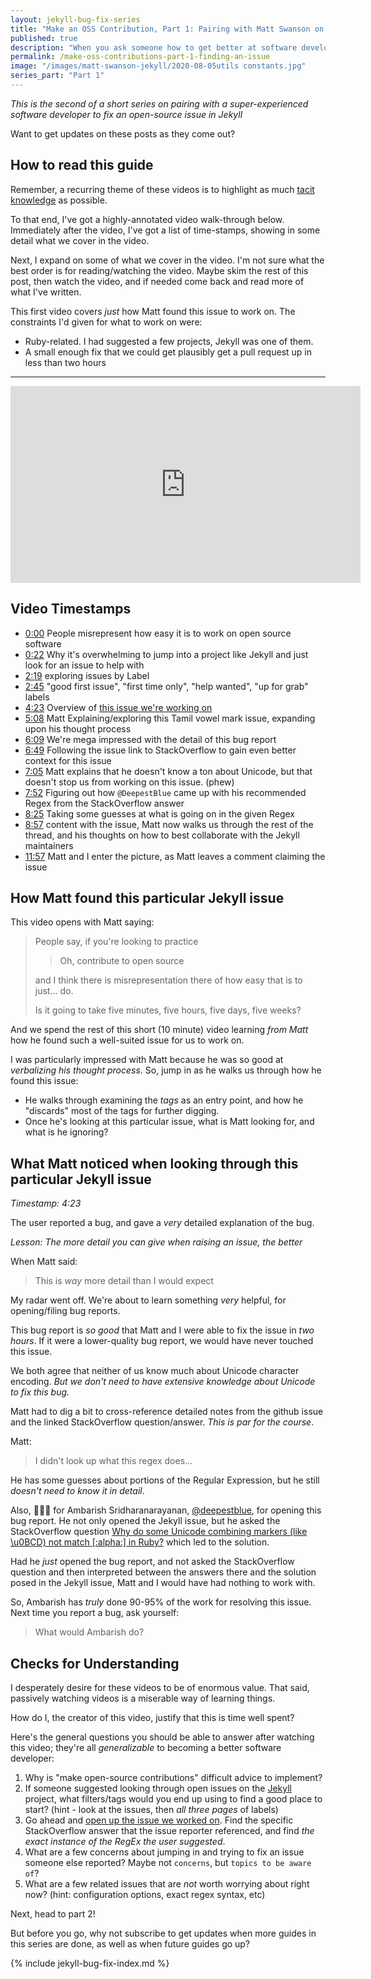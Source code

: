 ```yaml
---
layout: jekyll-bug-fix-series
title: "Make an OSS Contribution, Part 1: Pairing with Matt Swanson on Jekyll"
published: true
description: "When you ask someone how to get better at software development, they might tell you to make open source contributions. That advice is hard to follow if you don't know how to do this, or how long it will take, or even what you'll get out of it. This is part 1 of a series where Matt Swanson and I work together on fixing a small bug in an open-source repo. This series isn't about us, though, it's about you, and helping you learn as much as I did from pairing with a senior software developer!"
permalink: /make-oss-contributions-part-1-finding-an-issue
image: "/images/matt-swanson-jekyll/2020-08-05utils constants.jpg"
series_part: "Part 1"
---
```


_This is the second of a short series on pairing with a super-experienced software developer to fix an open-source issue in Jekyll_


Want to get updates on these posts as they come out?

<script async data-uid="518bab5f60" src="https://josh-thompson.ck.page/518bab5f60/index.js"></script>

## How to read this guide

Remember, a recurring theme of these videos is to highlight as much [tacit knowledge](https://commoncog.com/blog/tacit-knowledge-is-a-real-thing/) as possible. 

To that end, I've got a highly-annotated video walk-through below. Immediately after the video, I've got a list of time-stamps, showing in some detail what we cover in the video.

Next, I expand on some of what we cover in the video. I'm not sure what the best order is for reading/watching the video. Maybe skim the rest of this post, then watch the video, and if needed come back and read more of what I've written.

This first video covers _just_ how Matt found this issue to work on. The constraints I'd given for what to work on were:
- Ruby-related. I had suggested a few projects, Jekyll was one of them.
- A small enough fix that we could get plausibly get a pull request up in less than two hours

-----------------------

<iframe width="560" height="315" class="youtube-video-embed" src="https://www.youtube.com/embed/_-m0MhmZfZk" frameborder="0" allow="accelerometer; autoplay; encrypted-media; gyroscope; picture-in-picture" allowfullscreen></iframe>

## Video Timestamps

- [0:00](https://www.youtube.com/watch?v=_-m0MhmZfZk&feature=youtu.be&t=0m00s) People misrepresent how easy it is to work on open source software
- [0:22](https://www.youtube.com/watch?v=_-m0MhmZfZk&feature=youtu.be&t=0m22s) Why it's overwhelming to jump into a project like Jekyll and just look for an issue to help with
- [2:19](https://www.youtube.com/watch?v=_-m0MhmZfZk&feature=youtu.be&t=2m19s) exploring issues by Label
- [2:45](https://www.youtube.com/watch?v=_-m0MhmZfZk&feature=youtu.be&t=2m45s) "good first issue", "first time only", "help wanted", "up for grab" labels
- [4:23](https://www.youtube.com/watch?v=_-m0MhmZfZk&feature=youtu.be&t=4m23s) Overview of [this issue we're working on](https://github.com/jekyll/jekyll/issues/7973)
- [5:08](https://www.youtube.com/watch?v=_-m0MhmZfZk&feature=youtu.be&t=5m08s) Matt Explaining/exploring this Tamil vowel mark issue, expanding upon his thought process
- [6:09](https://www.youtube.com/watch?v=_-m0MhmZfZk&feature=youtu.be&t=6m09s) We're mega impressed with the detail of this bug report
- [6:49](https://www.youtube.com/watch?v=_-m0MhmZfZk&feature=youtu.be&t=6m49s) Following the issue link to StackOverflow to gain even better context for this issue
- [7:05](https://www.youtube.com/watch?v=_-m0MhmZfZk&feature=youtu.be&t=7m05s) Matt explains that he doesn't know a ton about Unicode, but that doesn't stop us from working on this issue. (phew)
- [7:52](https://www.youtube.com/watch?v=_-m0MhmZfZk&feature=youtu.be&t=7m52s) Figuring out how `@DeepestBlue` came up with his recommended Regex from the StackOverflow answer
- [8:25](https://www.youtube.com/watch?v=_-m0MhmZfZk&feature=youtu.be&t=8m25s) Taking some guesses at what is going on in the given Regex
- [8:57](https://www.youtube.com/watch?v=_-m0MhmZfZk&feature=youtu.be&t=8m57s) content with the issue, Matt now walks us through the rest of the thread, and his thoughts on how to best collaborate with the Jekyll maintainers
- [11:57](https://www.youtube.com/watch?v=_-m0MhmZfZk&feature=youtu.be&t=11m57s) Matt and I enter the picture, as Matt leaves a comment claiming the issue

## How Matt found this particular Jekyll issue 

This video opens with Matt saying:

> People say, if you're looking to practice
> 
> > Oh, contribute to open source
> 
> and I think there is misrepresentation there of how easy that is to just... do.
> 
> Is it going to take five minutes, five hours, five days, five weeks?

And we spend the rest of this short (10 minute) video learning _from Matt_ how he found such a well-suited issue for us to work on.

I was particularly impressed with Matt because he was so good at _verbalizing his thought process_. So, jump in as he walks us through how he found this issue:

- He walks through examining the _tags_ as an entry point, and how he "discards" most of the tags for further digging.
- Once he's looking at this particular issue, what is Matt looking for, and what is he ignoring? 


## What Matt noticed when looking through this particular Jekyll issue

_Timestamp: 4:23_

The user reported a bug, and gave a _very_ detailed explanation of the bug. 

_Lesson: The more detail you can give when raising an issue, the better_

When Matt said:

> This is *way* more detail than I would expect

My radar went off. We're about to learn something _very_ helpful, for opening/filing bug reports.

This bug report is _so good_ that Matt and I were able to fix the issue in _two hours_. If it were a lower-quality bug report, we would have never touched this issue. 

We both agree that neither of us know much about Unicode character encoding. _But we don't need to have extensive knowledge about Unicode to fix this bug._

Matt had to dig a bit to cross-reference detailed notes from the github issue and the linked StackOverflow question/answer. _This is par for the course_.

Matt:

> I didn't look up what this regex does...

He has some guesses about portions of the Regular Expression, but he still _doesn't need to know it in detail_. 

Also, 👏👏👏 for Ambarish Sridharanarayanan, [@deepestblue](https://github.com/deepestblue), for opening this bug report. He not only opened the Jekyll issue, but he asked the StackOverflow question [Why do some Unicode combining markers (like \u0BCD) not match \[:alpha:\] in Ruby?](https://stackoverflow.com/questions/59707795/why-do-some-unicode-combining-markers-like-u0bcd-not-match-alpha-in-ruby) which led to the solution.

Had he _just_ opened the bug report, and not asked the StackOverflow question and then interpreted between the answers there and the solution posed in the Jekyll issue, Matt and I would have had nothing to work with. 

So, Ambarish has _truly_ done 90-95% of the work for resolving this issue. Next time you report a bug, ask yourself:

> What would Ambarish do?


## Checks for Understanding

I desperately desire for these videos to be of enormous value. That said, passively watching videos is a miserable way of learning things. 

How do I, the creator of this video, justify that this is time well spent?

Here's the general questions you should be able to answer after watching this video; they're all _generalizable_ to becoming a better software developer:

1. Why is "make open-source contributions" difficult advice to implement?
2. If someone suggested looking through open issues on the [Jekyll](https://github.com/jekyll/jekyll) project, what filters/tags would you end up using to find a good place to start? (hint - look at the issues, then _all three pages_ of labels)
3. Go ahead and [open up the issue we worked on](https://github.com/jekyll/jekyll/issues/7973). Find the specific StackOverflow answer that the issue reporter referenced, and find _the exact instance of the RegEx the user suggested_.
4. What are a few concerns about jumping in and trying to fix an issue someone else reported? Maybe not `concerns`, but `topics to be aware of`?
5.  What are a few related issues that are _not_ worth worrying about right now? (hint: configuration options, exact regex syntax, etc)


Next, head to part 2!

But before you go, why not subscribe to get updates when more guides in this series are done, as well as when future guides go up?

<script async data-uid="518bab5f60" src="https://josh-thompson.ck.page/518bab5f60/index.js"></script>

{% include jekyll-bug-fix-index.md %}

